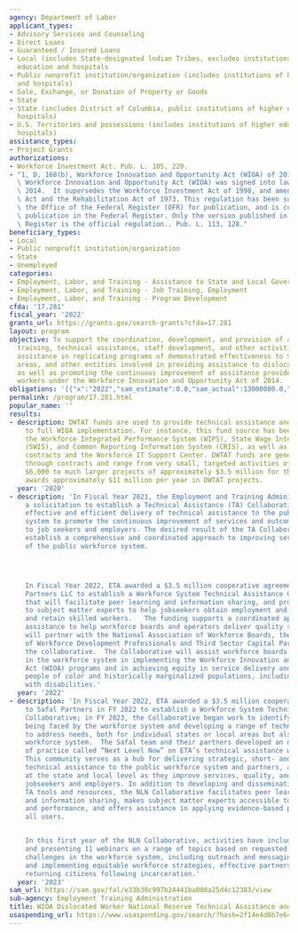 ```yaml
---
agency: Department of Labor
applicant_types:
- Advisory Services and Counseling
- Direct Loans
- Guaranteed / Insured Loans
- Local (includes State-designated lndian Tribes, excludes institutions of higher
  education and hospitals
- Public nonprofit institution/organization (includes institutions of higher education
  and hospitals)
- Sale, Exchange, or Donation of Property or Goods
- State
- State (includes District of Columbia, public institutions of higher education and
  hospitals)
- U.S. Territories and possessions (includes institutions of higher education and
  hospitals)
assistance_types:
- Project Grants
authorizations:
- Workforce Investment Act. Pub. L. 105, 220.
- "1, D, 168(b), Workforce Innovation and Opportunity Act (WIOA) of 2014\r\n\r\nThe\
  \ Workforce Innovation and Opportunity Act (WIOA) was signed into law on July 22,\
  \ 2014.  It supersedes the Workforce Investment Act of 1998, and amends the Wagner-Peyser\
  \ Act and the Rehabilitation Act of 1973. This regulation has been submitted to\
  \ the Office of the Federal Register (OFR) for publication, and is currently pending\
  \ publication in the Federal Register. Only the version published in the Federal\
  \ Register is the official regulation.. Pub. L. 113, 128."
beneficiary_types:
- Local
- Public nonprofit institution/organization
- State
- Unemployed
categories:
- Employment, Labor, and Training - Assistance to State and Local Governments
- Employment, Labor, and Training - Job Training, Employment
- Employment, Labor, and Training - Program Development
cfda: '17.281'
fiscal_year: '2022'
grants_url: https://grants.gov/search-grants?cfda=17.281
layout: program
objective: To support the coordination, development, and provision of appropriate
  training, technical assistance, staff development, and other activities, including
  assistance in replicating programs of demonstrated effectiveness to States, local
  areas, and other entities involved in providing assistance to dislocated workers,
  as well as promoting the continuous improvement of assistance provided to dislocated
  workers under the Workforce Innovation and Opportunity Act of 2014.
obligations: '[{"x":"2022","sam_estimate":0.0,"sam_actual":13000000.0,"usa_spending_actual":13418514.0},{"x":"2023","sam_estimate":13000000.0,"sam_actual":0.0,"usa_spending_actual":5274746.0},{"x":"2024","sam_estimate":16000000.0,"sam_actual":0.0,"usa_spending_actual":5474902.0}]'
permalink: /program/17.281.html
popular_name: ''
results:
- description: DWTAT funds are used to provide technical assistance and transition
    to full WIOA implementation. For instance, this fund source has been used to support
    the Workforce Integrated Performance System (WIPS), State Wage Interchange System
    (SWIS), and Common Reporting Information System (CRIS), as well as technical assistance
    contracts and the Workforce IT Support Center. DWTAT funds are generally awarded
    through contracts and range from very small, targeted activities of just over
    $6,000 to much larger projects of approximately $3.5 million for the year; ETA
    awards approximately $11 million per year in DWTAT projects.
  year: '2020'
- description: 'In Fiscal Year 2021, the Employment and Training Administration published
    a solicitation to establish a Technical Assistance (TA) Collaborative to provide
    effective and efficient delivery of technical assistance to the public workforce
    system to promote the continuous improvement of services and outcomes provided
    to job seekers and employers. The desired result of the TA Collaborative is to
    establish a comprehensive and coordinated approach to improving services and outcomes
    of the public workforce system.




    In Fiscal Year 2022, ETA awarded a $3.5 million cooperative agreement to Safal
    Partners LLC to establish a Workforce System Technical Assistance Collaborative
    that will facilitate peer learning and information sharing, and provide access
    to subject matter experts to help jobseekers obtain employment and employers hire
    and retain skilled workers.   The funding supports a coordinated approach to technical
    assistance to help workforce boards and operators deliver quality services.  Safal
    will partner with the National Association of Workforce Boards, the National Association
    of Workforce Development Professionals and Third Sector Capital Partners to form
    the collaborative.  The Collaborative will assist workforce boards and others
    in the workforce system in implementing the Workforce Innovation and Opportunity
    Act (WIOA) programs and in achieving equity in service delivery and outcomes for
    people of color and historically marginalized populations, including individuals
    with disabilities.'
  year: '2022'
- description: 'In Fiscal Year 2022, ETA awarded a $3.5 million cooperative agreement
    to Safal Partners in FY 2022 to establish a Workforce System Technical Assistance
    Collaborative; in FY 2023, the Collaborative began work to identify needs or challenges
    being faced by the workforce system and developing a range of technical assistance
    to address needs, both for individual states or local areas but also for the broader
    workforce system.  The Safal team and their partners developed an online community
    of practice called “Next Level Now” on ETA’s technical assistance website, www.workforceGPS.org.
    This community serves as a hub for delivering strategic, short- and long-term
    technical assistance to the public workforce system and partners, assisting them
    at the state and local level as they improve services, quality, and outcomes for
    jobseekers and employers. In addition to developing and disseminating field-requested
    TA tools and resources, the NLN Collaborative facilitates peer learning opportunities
    and information sharing, makes subject matter experts accessible to increase efficacy
    and performance, and offers assistance in applying evidence-based practices for
    all users.


    In this first year of the NLN Collaborative, activities have included developing
    and presenting 11 webinars on a range of topics based on requested topics or identified
    challenges in the workforce system, including outreach and messaging, designing
    and implementing equitable workforce strategies, effective partnerships, and serving
    returning citizens following incarceration.'
  year: '2023'
sam_url: https://sam.gov/fal/e33b30c997b24441ba008a25d4c12383/view
sub-agency: Employment Training Administration
title: WIOA Dislocated Worker National Reserve Technical Assistance and Training
usaspending_url: https://www.usaspending.gov/search/?hash=2f14e4d0b7e64255ac1caf9ffc29c7b4
---
```

